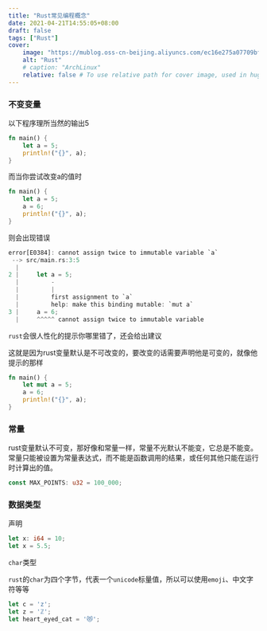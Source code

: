 ```yaml
---
title: "Rust常见编程概念"
date: 2021-04-21T14:55:05+08:00
draft: false
tags: ["Rust"]
cover:
    image: "https://mublog.oss-cn-beijing.aliyuncs.com/ec16e275a07709bf0043bda9608de846.jpeg"
    alt: "Rust"
    # caption: "ArchLinux"
    relative: false # To use relative path for cover image, used in hugo Page-bundle
---
```


### 不变变量

以下程序理所当然的输出5

```rust
fn main() {
    let a = 5;
    println!("{}", a);
}
```

而当你尝试改变a的值时

```rust
fn main() {
    let a = 5;
    a = 6;
    println!("{}", a);
}
```

则会出现错误

```rust
error[E0384]: cannot assign twice to immutable variable `a`
 --> src/main.rs:3:5
  |
2 |     let a = 5;
  |         -
  |         |
  |         first assignment to `a`
  |         help: make this binding mutable: `mut a`
3 |     a = 6;
  |     ^^^^^ cannot assign twice to immutable variable
```

`rust`会很人性化的提示你哪里错了，还会给出建议

这就是因为rust变量默认是不可改变的，要改变的话需要声明他是可变的，就像他提示的那样

```rust
fn main() {
    let mut a = 5;
    a = 6;
    println!("{}", a);
}
```

### 常量

rust变量默认不可变，那好像和常量一样，常量不光默认不能变，它总是不能变。常量只能被设置为常量表达式，而不能是函数调用的结果，或任何其他只能在运行时计算出的值。

```rust
const MAX_POINTS: u32 = 100_000;
```

### 数据类型

声明

```rust
let x: i64 = 10;
let x = 5.5;
```

`char`类型

`rust`的`char`为四个字节，代表一个`unicode`标量值，所以可以使用`emoji`、中文字符等等

```rust
let c = 'z';
let z = 'ℤ';
let heart_eyed_cat = '😻';
```



